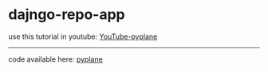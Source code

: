 # dajngo-repo-app
use this tutorial in youtube:
<a href="https://www.youtube.com/watch?v=tLq20htu3ss&" target="_blank">YouTube-pyplane</a>
<hr />
code available here:
<a href="https://blog.pyplane.com/blog/django-report-app/" target="_blank">pyplane</a>
